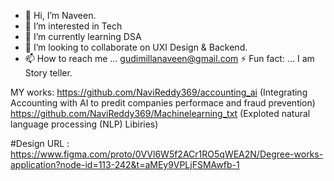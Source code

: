 - 👋 Hi, I’m Naveen.
- 👀 I’m interested in Tech
- 🌱 I’m currently learning DSA
- 💞️ I’m looking to collaborate on UXI Design & Backend.
- 📫 How to reach me ... gudimillanaveen@gmail.com
  ⚡ Fun fact: ... I am Story teller. 

MY works: 
https://github.com/NaviReddy369/accounting_ai (Integrating Accounting with AI to predit companies performace and fraud prevention)
https://github.com/NaviReddy369/Machinelearning_txt (Exploted natural language processing (NLP) Libiries)

#Design URL : https://www.figma.com/proto/0VVl6W5f2ACr1RO5qWEA2N/Degree-works-application?node-id=113-242&t=aMEy9VPLjFSMAwfb-1



